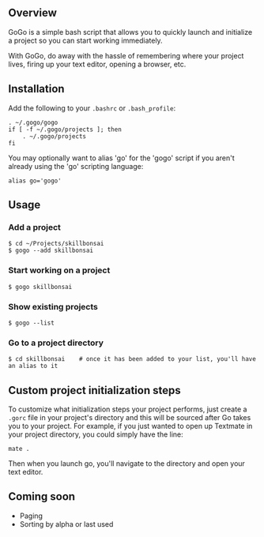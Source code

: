 ## Overview

GoGo is a simple bash script that allows you to quickly launch and initialize a project 
so you can start working immediately.

With GoGo, do away with the hassle of remembering where your project lives, firing up 
your text editor, opening a browser, etc.

## Installation

Add the following to your `.bashrc` or `.bash_profile`:

	. ~/.gogo/gogo
	if [ -f ~/.gogo/projects ]; then
	    . ~/.gogo/projects
	fi
	
You may optionally want to alias 'go' for the 'gogo' script if you aren't already using the 'go' scripting language:

	alias go='gogo'

## Usage

### Add a project

    $ cd ~/Projects/skillbonsai
    $ gogo --add skillbonsai

### Start working on a project

    $ gogo skillbonsai

### Show existing projects

    $ gogo --list

### Go to a project directory

    $ cd skillbonsai    # once it has been added to your list, you'll have an alias to it

## Custom project initialization steps

To customize what initialization steps your project performs, just create a `.gorc` file in your project's directory and this will be sourced after Go takes you to your project. For example, if you just wanted to open up Textmate in your project directory, you could simply have the line:

    mate .
    
Then when you launch go, you'll navigate to the directory and open your text editor.

## Coming soon

* Paging
* Sorting by alpha or last used

